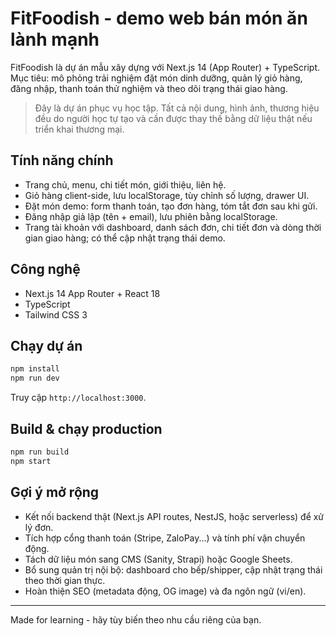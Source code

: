 # FitFoodish - demo web bán món ăn lành mạnh

FitFoodish là dự án mẫu xây dựng với Next.js 14 (App Router) + TypeScript. Mục tiêu: mô phỏng trải nghiệm đặt món dinh dưỡng, quản lý giỏ hàng, đăng nhập, thanh toán thử nghiệm và theo dõi trạng thái giao hàng.

> Đây là dự án phục vụ học tập. Tất cả nội dung, hình ảnh, thương hiệu đều do người học tự tạo và cần được thay thế bằng dữ liệu thật nếu triển khai thương mại.

## Tính năng chính
- Trang chủ, menu, chi tiết món, giới thiệu, liên hệ.
- Giỏ hàng client-side, lưu localStorage, tùy chỉnh số lượng, drawer UI.
- Đặt món demo: form thanh toán, tạo đơn hàng, tóm tắt đơn sau khi gửi.
- Đăng nhập giả lập (tên + email), lưu phiên bằng localStorage.
- Trang tài khoản với dashboard, danh sách đơn, chi tiết đơn và dòng thời gian giao hàng; có thể cập nhật trạng thái demo.

## Công nghệ
- Next.js 14 App Router + React 18
- TypeScript
- Tailwind CSS 3

## Chạy dự án
```bash
npm install
npm run dev
```

Truy cập `http://localhost:3000`.

## Build & chạy production
```bash
npm run build
npm start
```

## Gợi ý mở rộng
- Kết nối backend thật (Next.js API routes, NestJS, hoặc serverless) để xử lý đơn.
- Tích hợp cổng thanh toán (Stripe, ZaloPay...) và tính phí vận chuyển động.
- Tách dữ liệu món sang CMS (Sanity, Strapi) hoặc Google Sheets.
- Bổ sung quản trị nội bộ: dashboard cho bếp/shipper, cập nhật trạng thái theo thời gian thực.
- Hoàn thiện SEO (metadata động, OG image) và đa ngôn ngữ (vi/en).

---

Made for learning - hãy tùy biến theo nhu cầu riêng của bạn.
